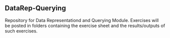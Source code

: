 ## DataRep-Querying

Repository for Data Representationd and Querying Module.
Exercises will be posted in folders containing the exercise sheet and the results/outputs of such exercises.
